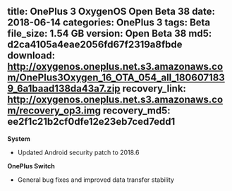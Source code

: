 title: OnePlus 3 OxygenOS Open Beta 38
date: 2018-06-14
categories: OnePlus 3
tags: Beta
file_size: 1.54 GB
version: Open Beta 38
md5: d2ca4105a4eae2056fd67f2319a8fbde
download: http://oxygenos.oneplus.net.s3.amazonaws.com/OnePlus3Oxygen_16_OTA_054_all_1806071839_6a1baad138da43a7.zip
recovery_link: http://oxygenos.oneplus.net.s3.amazonaws.com/recovery_op3.img
recovery_md5: ee2f1c21b2cf0dfe12e23eb7ced7edd1
---
**System**
* Updated Android security patch to 2018.6

**OnePlus Switch**
* General bug fixes and improved data transfer stability
